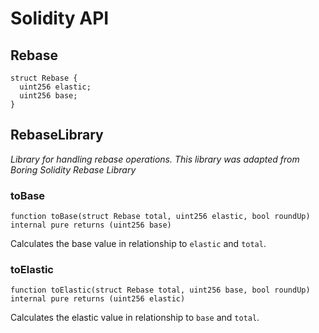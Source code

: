 # Solidity API

## Rebase

```solidity
struct Rebase {
  uint256 elastic;
  uint256 base;
}
```

## RebaseLibrary

_Library for handling rebase operations. This library was adapted from Boring Solidity Rebase Library_

### toBase

```solidity
function toBase(struct Rebase total, uint256 elastic, bool roundUp) internal pure returns (uint256 base)
```

Calculates the base value in relationship to `elastic` and `total`.

### toElastic

```solidity
function toElastic(struct Rebase total, uint256 base, bool roundUp) internal pure returns (uint256 elastic)
```

Calculates the elastic value in relationship to `base` and `total`.

